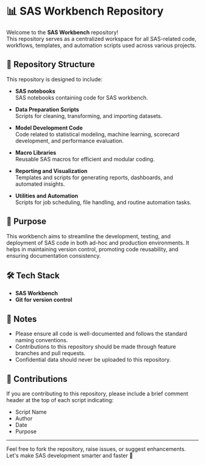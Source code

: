# 📊 SAS Workbench Repository

Welcome to the **SAS Workbench** repository!  
This repository serves as a centralized workspace for all SAS-related code, workflows, templates, and automation scripts used across various projects.

## 📁 Repository Structure

This repository is designed to include:

- **SAS notebooks**  
  SAS notebooks containing code for SAS workbench.

- **Data Preparation Scripts**  
  Scripts for cleaning, transforming, and importing datasets.


- **Model Development Code**  
  Code related to statistical modeling, machine learning, scorecard development, and performance evaluation.

- **Macro Libraries**  
  Reusable SAS macros for efficient and modular coding.

- **Reporting and Visualization**  
  Templates and scripts for generating reports, dashboards, and automated insights.

- **Utilities and Automation**  
  Scripts for job scheduling, file handling, and routine automation tasks.

## 🚀 Purpose

This workbench aims to streamline the development, testing, and deployment of SAS code in both ad-hoc and production environments. It helps in maintaining version control, promoting code reusability, and ensuring documentation consistency.

## 🛠️ Tech Stack

- **SAS Workbench**
- **Git for version control**

## 📌 Notes

- Please ensure all code is well-documented and follows the standard naming conventions.
- Contributions to this repository should be made through feature branches and pull requests.
- Confidential data should never be uploaded to this repository.

## 🤝 Contributions

If you are contributing to this repository, please include a brief comment header at the top of each script indicating:
- Script Name
- Author
- Date
- Purpose

---

Feel free to fork the repository, raise issues, or suggest enhancements. Let's make SAS development smarter and faster 🚀
